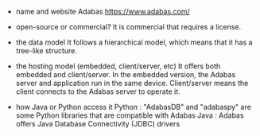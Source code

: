 * name and website
Adabas https://www.adabas.com/

* open-source or commercial?
It is commercial that requires a license.

* the data model
It follows a hierarchical model, which means that it has a tree-like structure.

* the hosting model (embedded, client/server, etc)
It offers both embedded and client/server. In the embedded version, the Adabas server and application run in the same device. Client/server means the client connects to the Adabas server to operate it.

* how Java or Python access it
Python : "AdabasDB" and "adabaspy" are some Python libraries that are compatible with Adabas
Java : Adabas offers Java Database Connectivity (JDBC) drivers